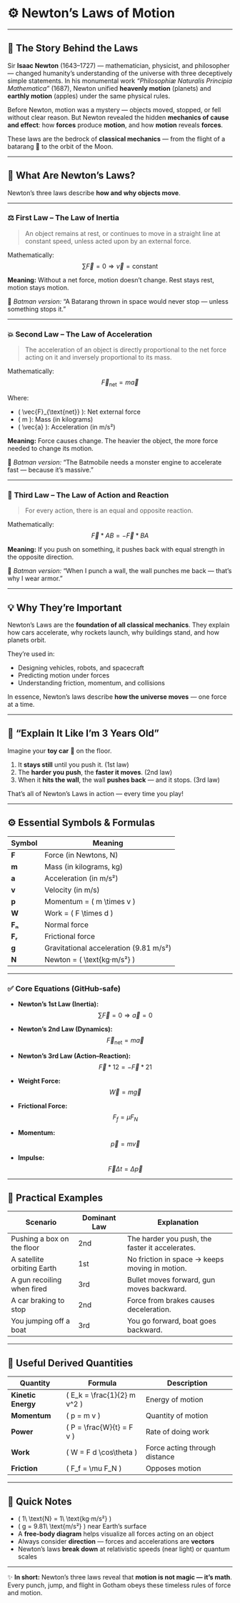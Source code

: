 # ⚙️ Newton’s Laws of Motion

---

## 📜 The Story Behind the Laws

Sir **Isaac Newton** (1643–1727) — mathematician, physicist, and philosopher — changed humanity’s understanding of the universe with three deceptively simple statements.
In his monumental work *“Philosophiæ Naturalis Principia Mathematica”* (1687), Newton unified **heavenly motion** (planets) and **earthly motion** (apples) under the same physical rules.

Before Newton, motion was a mystery — objects moved, stopped, or fell without clear reason.
But Newton revealed the hidden **mechanics of cause and effect**: how **forces** produce **motion**, and how **motion** reveals **forces**.

These laws are the bedrock of **classical mechanics** — from the flight of a batarang 🦇 to the orbit of the Moon.

---

## 🧠 What Are Newton’s Laws?

Newton’s three laws describe **how and why objects move**.

---

### ⚖️ **First Law – The Law of Inertia**

> An object remains at rest, or continues to move in a straight line at constant speed, unless acted upon by an external force.

Mathematically:
$$
\sum \vec{F} = 0 \Rightarrow \vec{v} = \text{constant}
$$

**Meaning:**
Without a net force, motion doesn’t change.
Rest stays rest, motion stays motion.

💬 *Batman version:* “A Batarang thrown in space would never stop — unless something stops it.”

---

### 💥 **Second Law – The Law of Acceleration**

> The acceleration of an object is directly proportional to the net force acting on it and inversely proportional to its mass.

Mathematically:
$$
\vec{F}_{\text{net}} = m \vec{a}
$$

Where:

* ( \vec{F}_{\text{net}} ): Net external force
* ( m ): Mass (in kilograms)
* ( \vec{a} ): Acceleration (in m/s²)

**Meaning:**
Force causes change. The heavier the object, the more force needed to change its motion.

💬 *Batman version:* “The Batmobile needs a monster engine to accelerate fast — because it’s massive.”

---

### 🔁 **Third Law – The Law of Action and Reaction**

> For every action, there is an equal and opposite reaction.

Mathematically:
$$
\vec{F}*{AB} = -\vec{F}*{BA}
$$

**Meaning:**
If you push on something, it pushes back with equal strength in the opposite direction.

💬 *Batman version:* “When I punch a wall, the wall punches me back — that’s why I wear armor.”

---

## 💡 Why They’re Important

Newton’s Laws are the **foundation of all classical mechanics**.
They explain how cars accelerate, why rockets launch, why buildings stand, and how planets orbit.

They’re used in:

* Designing vehicles, robots, and spacecraft
* Predicting motion under forces
* Understanding friction, momentum, and collisions

In essence, Newton’s laws describe **how the universe moves** — one force at a time.

---

## 🧒 “Explain It Like I’m 3 Years Old”

Imagine your **toy car** 🚗 on the floor.

1. It **stays still** until you push it. (1st law)
2. The **harder you push**, the **faster it moves**. (2nd law)
3. When it **hits the wall**, the wall **pushes back** — and it stops. (3rd law)

That’s all of Newton’s Laws in action — every time you play!

---

## ⚙️ Essential Symbols & Formulas

| Symbol | Meaning                                |
| ------ | -------------------------------------- |
| **F**  | Force (in Newtons, N)                  |
| **m**  | Mass (in kilograms, kg)                |
| **a**  | Acceleration (in m/s²)                 |
| **v**  | Velocity (in m/s)                      |
| **p**  | Momentum = ( m \times v )              |
| **W**  | Work = ( F \times d )                  |
| **Fₙ** | Normal force                           |
| **Fᵣ** | Frictional force                       |
| **g**  | Gravitational acceleration (9.81 m/s²) |
| **N**  | Newton = ( \text{kg·m/s²} )            |

---

### ✅ Core Equations (GitHub-safe)

* **Newton’s 1st Law (Inertia):**
  $$
  \sum \vec{F} = 0 \Rightarrow \vec{a} = 0
  $$

* **Newton’s 2nd Law (Dynamics):**
  $$
  \vec{F}_{\text{net}} = m \vec{a}
  $$

* **Newton’s 3rd Law (Action–Reaction):**
  $$
  \vec{F}*{12} = -\vec{F}*{21}
  $$

* **Weight Force:**
  $$
  \vec{W} = m \vec{g}
  $$

* **Frictional Force:**
  $$
  F_f = \mu F_N
  $$

* **Momentum:**
  $$
  \vec{p} = m \vec{v}
  $$

* **Impulse:**
  $$
  \vec{F} \Delta t = \Delta \vec{p}
  $$

---

## 📘 Practical Examples

| Scenario                   | Dominant Law | Explanation                                     |
| -------------------------- | ------------ | ----------------------------------------------- |
| Pushing a box on the floor | 2nd          | The harder you push, the faster it accelerates. |
| A satellite orbiting Earth | 1st          | No friction in space → keeps moving in motion.  |
| A gun recoiling when fired | 3rd          | Bullet moves forward, gun moves backward.       |
| A car braking to stop      | 2nd          | Force from brakes causes deceleration.          |
| You jumping off a boat     | 3rd          | You go forward, boat goes backward.             |

---

## 📐 Useful Derived Quantities

| Quantity           | Formula                     | Description                   |
| ------------------ | --------------------------- | ----------------------------- |
| **Kinetic Energy** | ( E_k = \frac{1}{2} m v^2 ) | Energy of motion              |
| **Momentum**       | ( p = m v )                 | Quantity of motion            |
| **Power**          | ( P = \frac{W}{t} = F v )   | Rate of doing work            |
| **Work**           | ( W = F d \cos\theta )      | Force acting through distance |
| **Friction**       | ( F_f = \mu F_N )           | Opposes motion                |

---

## 🧠 Quick Notes

* ( 1\ \text{N} = 1\ \text{kg·m/s²} )
* ( g = 9.81\ \text{m/s²} ) near Earth’s surface
* A **free-body diagram** helps visualize all forces acting on an object
* Always consider **direction** — forces and accelerations are **vectors**
* Newton’s laws **break down** at relativistic speeds (near light) or quantum scales

---

✨ **In short:**
Newton’s three laws reveal that **motion is not magic — it’s math**.
Every punch, jump, and flight in Gotham obeys these timeless rules of force and motion.
